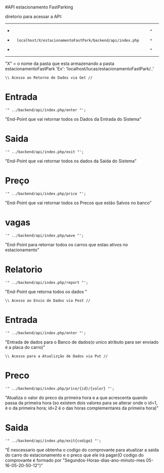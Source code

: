#API estacionamento FastParking

diretorio para acessar a API:

**********************************************************************
*                                                                    *
*       localhost/X/estacionamentoFastPark/backend/api/index.php     *
*                                                                    *
**********************************************************************

"X" = o nome da pasta que esta armazenando a pasta estacionamentoFastPark
    'Ex': 'localhost/lucas/estacionamentoFastPark/..'


    \\ Acesso ao Retorno de Dados via Get //
# Entrada
    '" ../backend/api/index.php/enter "';
"End-Point que vai retornar todos os Dados da Entrada do Sistema"

# Saida
    '" ../backend/api/index.php/exit "';
"End-Point que vai retornar todos os dados da Saida do Sistema"

# Preço
    '" ../backend/api/index.php/price "';
"End-Point que vai retornar todos os Precos que estão Salvos no banco"

# vagas
    '" ../backend/api/index.php/wave "';
"End-Point para retornar todos os carros que estao ativos no estacionamento"

# Relatorio
    '" ../backend/api/index.php/report "';
"End-Point que retorna todos os dados "


    \\ Acesso ao Envio de Dados via Post //
# Entrada
    '" ../backend/api/index.php/enter "';
"Entrada de dados para o Banco de dados(o unico atributo para ser enviado é a placa do carro)"


    \\ Acesso para a Atualizção de Dados via Put //
# Preco
    '" ../backend/api/index.php/price/{id}/{valor} "';
"Atualiza o valor do preco da primeira hora e a que acrescenta quando passa da primeira hora (so existem dois  valores para se alterar onde o id=1, é o da primeira hora; id=2 é o das horas complementares da primeira hora)"

# Saida
    '" ../backend/api/index.php/exit{codigo} "';
"É nescessario que obtenha o codigo do comprovante para atualizar a saida do carro do estacionamento e o preco que ele irá pagar(O codigo do comprovante é formado por "Segundos-Horas-dias-ano-minuto-mes
05-16-05-20-50-12")"
